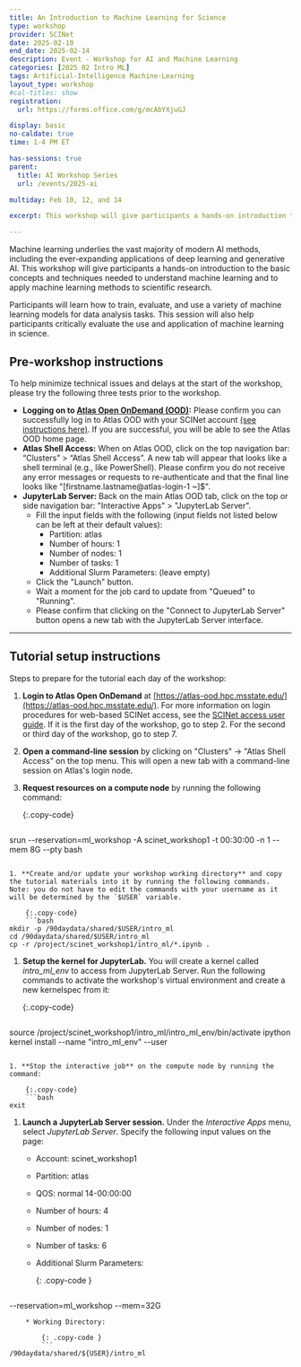 ```yaml
---
title: An Introduction to Machine Learning for Science
type: workshop
provider: SCINet
date: 2025-02-10
end_date: 2025-02-14
description: Event - Workshop for AI and Machine Learning
categories: [2025 02 Intro ML] 
tags: Artificial-Intelligence Machine-Learning
layout_type: workshop
#cal-titles: show
registration: 
  url: https://forms.office.com/g/mcAbYXjuGJ

display: basic
no-caldate: true
time: 1-4 PM ET

has-sessions: true
parent: 
  title: AI Workshop Series
  url: /events/2025-ai

multiday: Feb 10, 12, and 14

excerpt: This workshop will give participants a hands-on introduction to the basic concepts and techniques needed to understand machine learning and to apply machine learning methods to scientific research.

---
```


Machine learning underlies the vast majority of modern AI methods, including the ever-expanding applications of deep learning and generative AI. This workshop will give participants a hands-on introduction to the basic concepts and techniques needed to understand machine learning and to apply machine learning methods to scientific research.

Participants will learn how to train, evaluate, and use a variety of machine learning models for data analysis tasks. This session will also help participants critically evaluate the use and application of machine learning in science.

## Pre-workshop instructions 

To help minimize technical issues and delays at the start of the workshop, please try the following three tests prior to the workshop. 

* **Logging on to [Atlas Open OnDemand (OOD)](https://atlas-ood.hpc.msstate.edu/):** Please confirm you can successfully log in to Atlas OOD with your SCINet account [(see instructions here)]({{site.baseurl}}/guides/access/web-based-login). If you are successful, you will be able to see the Atlas OOD home page.
* **Atlas Shell Access:** When on Atlas OOD, click on the top navigation bar: “Clusters” > “Atlas Shell Access”. A new tab will appear that looks like a shell terminal (e.g., like PowerShell). Please confirm you do not receive any error messages or requests to re-authenticate and that the final line looks like "[firstname.lastname@atlas-login-1 ~]$". 
* **JupyterLab Server:** Back on the main Atlas OOD tab, click on the top or side navigation bar: "Interactive Apps" > "JupyterLab Server".  
  * Fill the input fields with the following (input fields not listed below can be left at their default values):  
    * Partition: atlas
    * Number of hours: 1
    * Number of nodes: 1
    * Number of tasks: 1
    * Additional Slurm Parameters: (leave empty)
  * Click the "Launch" button. 
  * Wait a moment for the job card to update from "Queued" to "Running". 
  * Please confirm that clicking on the "Connect to JupyterLab Server" button opens a new tab with the JupyterLab Server interface. 

-----

## Tutorial setup instructions

Steps to prepare for the tutorial each day of the workshop:

1. **Login to Atlas Open OnDemand** at [https://atlas-ood.hpc.msstate.edu/](https://atlas-ood.hpc.msstate.edu/). For more information on login procedures for web-based SCINet access, see the [SCINet access user guide]({{site.baseurl}}/guides/access/web-based-login). If it is the first day of the workshop, go to step 2. For the second or third day of the workshop, go to step 7.

1. **Open a command-line session** by clicking on "Clusters" -> "Atlas Shell Access" on the top menu. This will open a new tab with a command-line session on Atlas's login node.

1. **Request resources on a compute node** by running the following command: 

    {:.copy-code}
    ```bash
srun --reservation=ml_workshop -A scinet_workshop1 -t 00:30:00 -n 1 --mem 8G --pty bash 
```

1. **Create and/or update your workshop working directory** and copy the tutorial materials into it by running the following commands. Note: you do not have to edit the commands with your username as it will be determined by the `$USER` variable. 

    {:.copy-code}
    ```bash
mkdir -p /90daydata/shared/$USER/intro_ml
cd /90daydata/shared/$USER/intro_ml
cp -r /project/scinet_workshop1/intro_ml/*.ipynb .
```

1. **Setup the kernel for JupyterLab.** You will create a kernel called *intro_ml_env* to access from JupyterLab Server. Run the following commands to activate the workshop's virtual environment and create a new kernelspec from it:

    {:.copy-code}
    ```bash
source /project/scinet_workshop1/intro_ml/intro_ml_env/bin/activate
ipython kernel install --name "intro_ml_env" --user
```

1. **Stop the interactive job** on the compute node by running the command:

    {:.copy-code}
    ```bash
exit
```

1. **Launch a JupyterLab Server session.** Under the *Interactive Apps* menu, select *JupyterLab Server*. Specify the following input values on the page:

    * Account: scinet_workshop1
    * Partition: atlas
    * QOS: normal 14-00:00:00
    * Number of hours: 4
    * Number of nodes: 1
    * Number of tasks: 6
    * Additional Slurm Parameters: 
        
        {: .copy-code }
        ```
--reservation=ml_workshop --mem=32G
```
    * Working Directory: 
        
        {: .copy-code }
        ```
/90daydata/shared/${USER}/intro_ml
```
    

